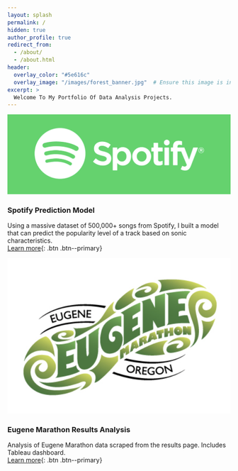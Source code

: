 ```yaml
---
layout: splash
permalink: /
hidden: true
author_profile: true
redirect_from: 
  - /about/
  - /about.html
header:
  overlay_color: "#5e616c"
  overlay_image: "/images/forest_banner.jpg"  # Ensure this image is in the 'images' folder at the root
excerpt: >
  Welcome To My Portfolio Of Data Analysis Projects.
---
```


![Spotify](./images/spotifylogo.png)

### Spotify Prediction Model
Using a massive dataset of 500,000+ songs from Spotify, I built a model that can predict the popularity level of a track based on sonic characteristics.  
[Learn more](/Spotify){: .btn .btn--primary}

![Marathon](./images/eugenelogo.png)

### Eugene Marathon Results Analysis
Analysis of Eugene Marathon data scraped from the results page. Includes Tableau dashboard.  
[Learn more](/Marathon/){: .btn .btn--primary}
